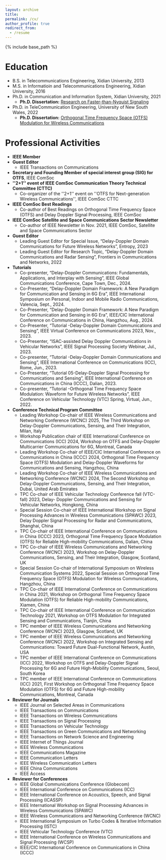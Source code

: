 ```yaml
---
layout: archive
title: 
permalink: /cv/
author_profile: true
redirect_from:
  - /resume
---
```


{% include base_path %}

Education
======
* B.S.  in Telecommunications Engineering, Xidian University, 2013
* M.S.  in Informatioin and Telecommunications Engineering, Xidian University, 2016
* Ph.D. in Communication and Information System, Xidian University, 2021  
  * **Ph.D. Dissertation:** [Research on Faster-than-Nyquist Signaling](https://github.com/Shuangyang-Li/Shuangyang-Li.github.io/raw/master/_publications/Shuangyang's%20thesis%20on%20FTN_signaling.pdf)
* Ph.D. in TeleCommunication Engineering, University of New South Wales, 2022  
  * **Ph.D. Dissertation:** [Orthogonal Time Frequency Space (OTFS) Modulation for Wireless Communications](https://github.com/Shuangyang-Li/Shuangyang-Li.github.io/raw/master/_publications/Shuangyang's%20thesis%20on%20OTFS.pdf)  

  
Professional Activities
======
* **IEEE Member**
* **Guest Editor**
  * IEEE Transactions on Communications
* **Secretary and Founding Member of special interest group (SIG) for OTFS**, IEEE ComSoc
* **''2+1'' event of IEEE ComSoc Communication Theory Technical Committee (CTTC)**
  * Co-organizer of the ''2+1'' event on ''OTFS for Next-generation Wireless Communications'', IEEE ComSoc CTTC
* **IEEE ComSoc Best Readings**
  * Co-author of Best Readings on Orthogonal Time Frequency Space (OTFS) and Delay Doppler Signal Processing, IEEE ComSoc
* **IEEE ComSoc Satellite and Space Communications Sector Newsletter**
  * Co-author of IEEE Newsletter in Nov. 2021, IEEE ComSoc, Satellite and Space Communications Sector
* **Guest Editor**
  * Leading Guest Editor for Special Issue, “Delay-Doppler Domain Communications for Future Wireless Networks”, Entropy, 2023
  * Leading Guest Editor for Research Topic, “Delay-Doppler Domain Communications and Radar Sensing”, Frontiers in Communications and Networks, 2022
* **Tutorials**
  * Co-presenter, “Delay-Doppler Communications: Fundamentals, Applications, and Interplay with Sensing”, IEEE Global Communications Conference, Cape Town, Dec., 2024.
  * Co-Presenter, “Delay-Doppler Domain Framework: A New Paradigm for Communication and Sensing in 6G Era”, IEEE International Symposium on Personal, Indoor and Mobile Radio Communications, Valencia, Sept., 2024.
  * Co-Presenter, “Delay-Doppler Domain Framework: A New Paradigm for Communication and Sensing in 6G Era”, IEEE/CIC International Conference on Communications in China, Hangzhou, Aug., 2024.
  * Co-Presenter, “Tutorial -Delay-Doppler Domain Communications and Sensing”, IEEE Virtual Conference on Communications 2023, Nov., 2023.
  * Co-Presenter, “ISAC-assisted Delay Doppler Communications in Vehicular Networks”, IEEE Signal Processing Society Webinar, Jul., 2023.
  * Co-presenter, “Tutorial -Delay-Doppler Domain Communications and Sensing”, IEEE International Conference on Communications (ICC), Rome, Jun., 2023.
  * Co-Presenter, “Tutorial 05-Delay-Doppler Signal Processing for Communications and Sensing”, IEEE International Conference on Communications in China (ICCC), Dalian, 2023.
  * Co-presenter, “Tutorial -Orthogonal Time Frequency Space Modulation: Waveform for Future Wireless Networks”, IEEE Conference on Vehicular Technology (VTC) Spring, Virtual, Jun., 2022.
* **Conference Technical Program Committee**
  * Leading Workshop Co-chair of IEEE Wireless Communications and Networking Conference (WCNC) 2025, The Third Workshop on Delay-Doppler Communications, Sensing, and Their Integration, Milan, Italy
  * Workshop Publication chair of IEEE International Conference on Communications (ICC) 2024, Workshop on OTFS and Delay-Doppler Multicarrier Communications for 6G, Montreal, Canada
  * Leading Workshop Co-chair of IEEE/CIC International Conference on Communications in China (ICCC) 2024, Orthogonal Time Frequency Space (OTFS) Modulation and Delay-Doppler Waveforms for Communications and Sensing, Hangzhou, China
  * Leading Workshop Co-chair of IEEE Wireless Communications and Networking Conference (WCNC) 2024, The Second Workshop on Delay-Doppler Communications, Sensing, and Their Integration, Dubai, United Arab Emirates
  * TPC Co-chair of IEEE Vehicular Technology Conference fall (VTC-fall) 2023, Delay- Doppler Communications and Sensing for Vehicular Networks, Hongkong, China
  * Special Session Co-chair of IEEE International Workshop on Signal Processing Advances in Wireless Communications (SPAWC) 2023, Delay Doppler Signal Processing for Radar and Communications, Shanghai, China
  * TPC Co-chair of IEEE International Conference on Communications in China (ICCC) 2023, Orthogonal Time Frequency Space Modulation (OTFS) for Reliable High-mobility Communications, Dalian, China
  * TPC Co-chair of IEEE Wireless Communications and Networking Conference (WCNC) 2023, Workshop on Delay-Doppler Communications, Sensing, and Their Integration, Glasgow, Scotland, UK
  * Special Session Co-chair of International Symposium on Wireless Communication Systems 2022, Special Session on Orthogonal Time Frequency Space (OTFS) Modulation for Wireless Communications, Hangzhou, China
  * TPC Co-chair of IEEE International Conference on Communications in China 2021, Workshop on Orthogonal Time Frequency Space Modulation (OTFS) for Reliable High-mobility Communications, Xiamen, China
  * TPC Co-chair of IEEE International Conference on Communication Technology 2021, Workshop on OTFS Modulation for Integrated Sensing and Communications, Tianjin, China
  * TPC member of IEEE Wireless Communications and Networking Conference (WCNC) 2023, Glasgow, Scotland, UK 
  * TPC member of IEEE Wireless Communications and Networking Conference (WCNC) 2022, Workshop on Integrated Sensing and Communications: Toward Future Dual-Functional Network, Austin, USA
  * TPC member of IEEE International Conference on Communications (ICC) 2022, Workshop on OTFS and Delay-Doppler Signal Processing for 6G and Future High-Mobility Communications, Seoul, South Korea
  * TPC member of IEEE International Conference on Communications (ICC) 2021, First Workshop on Orthogonal Time Frequency Space Modulation (OTFS) for 6G and Future High-mobility Communications, Montreal, Canada
* **Reviewer for Journals**
  * IEEE Journal on Selected Areas in Communications
  * IEEE Transactions on Communications
  * IEEE Transactions on Wireless Communications
  * IEEE Transactions on Signal Processing
  * IEEE Transactions on Vehicular Technology
  * IEEE Transactions on Green Communications and Networking
  * IEEE Transactions on Network Science and Engineering
  * IEEE Internet of Things Journal
  * IEEE Wireless Communications
  * IEEE Communications Magazine
  * IEEE Communication Letters
  * IEEE Wireless Communication Letters
  * IEEE China Communications
  * IEEE Access
* **Reviewer for Conferences**
  * IEEE Global Communications Conference (Globecom)
  * IEEE International Conference on Communications (ICC)
  * IEEE International Conference on Acoustics, Speech, and Signal Processing (ICASSP)
  * IEEE International Workshop on Signal Processing Advances in Wireless Communications (SPAWC) 
  * IEEE Wireless Communications and Networking Conference (WCNC)
  * IEEE International Symposium on Turbo Codes & Iterative Information Processing (ISTC)
  * IEEE Vehicular Technology Conference (VTC)
  * IEEE International Conference on Wireless Communications and Signal Processing (WCSP)
  * IEEE/CIC International Conference on Communications in China (ICCC) 
